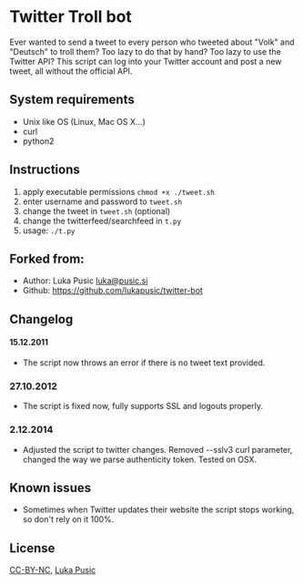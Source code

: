# Twitter Troll bot

Ever wanted to send a tweet to every person who tweeted about "Volk" and "Deutsch" to troll them?
Too lazy to do that by hand?
Too lazy to use the Twitter API?
This script can log into your Twitter account and post a new tweet, all without the official API.

## System requirements
* Unix like OS (Linux, Mac OS X...)
* curl
* python2

## Instructions
1. apply executable permissions ```chmod +x ./tweet.sh```
2. enter username and password to ```tweet.sh```
3. change the tweet in ```tweet.sh``` (optional)
4. change the twitterfeed/searchfeed in ```t.py```
5. usage: ```./t.py```

## Forked from:
* Author: Luka Pusic <luka@pusic.si>
* Github: https://github.com/lukapusic/twitter-bot

## Changelog

#### 15.12.2011
* The script now throws an error if there is no tweet text provided.

### 27.10.2012
* The script is fixed now, fully supports SSL and logouts properly.

### 2.12.2014
* Adjusted the script to twitter changes. Removed --sslv3 curl parameter, changed the way we parse authenticity token. Tested on OSX.

## Known issues
* Sometimes when Twitter updates their website the script stops working, so don't rely on it 100%.

## License
[CC-BY-NC](https://creativecommons.org/licenses/by-nc/2.0/), [Luka Pusic](http://pusic.si)
